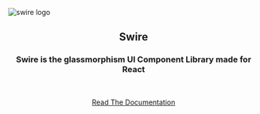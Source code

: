 ![swire logo](https://avatars.githubusercontent.com/u/118211937?v=4)

<div style="text-align: center;">
<h2 style="font-weight: bold;">Swire</h2>
<h3>Swire is the glassmorphism UI Component Library made for React
</h3>

<br>

[Read The Documentation](https://swireui.github.io "The Documentation for Swire")

</div>
